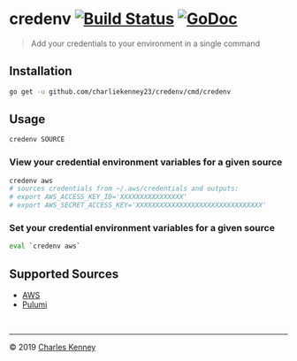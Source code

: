 # credenv [![Build Status][travis-ci-badge]][travis-ci] [![GoDoc][godoc-badge]][godoc]

> Add your credentials to your environment in a single command

## Installation

```sh
go get -u github.com/charliekenney23/credenv/cmd/credenv
```

## Usage

```sh
credenv SOURCE
```

### View your credential environment variables for a given source

```sh
credenv aws
# sources credentials from ~/.aws/credentials and outputs:
# export AWS_ACCESS_KEY_ID='XXXXXXXXXXXXXXXX'
# export AWS_SECRET_ACCESS_KEY='XXXXXXXXXXXXXXXXXXXXXXXXXXXXXXXX'
```

### Set your credential environment variables for a given source

```sh
eval `credenv aws`
```

## Supported Sources

- [AWS](https://aws.com)
- [Pulumi](https://pulumi.io)

<br>

---

&copy; 2019 [Charles Kenney](https://github.com/charliekenney23)

[travis-ci-badge]: https://travis-ci.org/Charliekenney23/credenv.svg?branch=master
[travis-ci]: https://travis-ci.org/Charliekenney23/credenv
[godoc-badge]: https://godoc.org/github.com/Charliekenney23/credenv?status.svg
[godoc]: https://godoc.org/github.com/Charliekenney23/credenv
